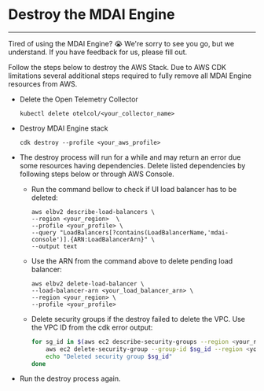 
# Destroy the MDAI Engine
----

Tired of using the MDAI Engine? 😭 We're sorry to see you go, but we understand. If you have feedback for us, please fill out.

Follow the steps below to destroy the AWS Stack.
Due to AWS CDK limitations several additional steps required to fully remove all MDAI Engine resources from AWS.

- Delete the Open Telemetry Collector
  ```shell
  kubectl delete otelcol/<your_collector_name>
  ```
- Destroy MDAI Engine stack
  ```shell
  cdk destroy --profile <your_aws_profile>
  ```
- The destroy process will run for a while and may return an error due some resources having dependencies.
Delete listed dependencies by following steps below or through AWS Console.

    - Run the command bellow to check if UI load balancer has to be deleted:
        ```shell
        aws elbv2 describe-load-balancers \
        --region <your_region>  \
        --profile <your_profile> \
        --query "LoadBalancers[?contains(LoadBalancerName,'mdai-console')].{ARN:LoadBalancerArn}" \
        --output text
        ```
    - Use the ARN from the command above to delete pending load balancer:
        ```shell
        aws elbv2 delete-load-balancer \
        --load-balancer-arn <your_load_balancer_arn> \
        --region <your_region> \
        --profile <your_profile>
        ```
    - Delete security groups if the destroy failed to delete the VPC. Use the VPC ID from the cdk error output:
        ```bash
        for sg_id in $(aws ec2 describe-security-groups --region <your_region> --profile <your_profile> --filters Name=vpc-id,Values='<your_vpc_id>' --query 'SecurityGroups[?GroupName!=`default`].[GroupId]' --output text); do
            aws ec2 delete-security-group --group-id $sg_id --region <your_region> --profile <your_profile>
            echo "Deleted security group $sg_id"
        done
        ```
- Run the destroy process again.
